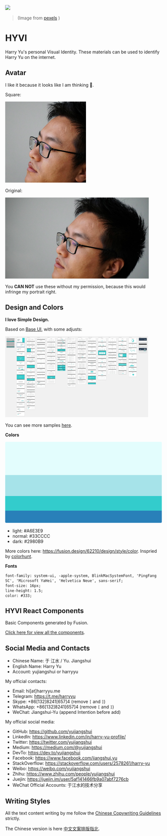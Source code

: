 ![](https://assets.sapi.work/works/HYVI.jpg)
> (Image from [pexels](https://www.pexels.com/photo/red-blue-office-purple-65880/) )

# HYVI

Harry Yu's personal Visual Identity. These materials can be used to identify Harry Yu on the internet.

## Avatar

I like it because it looks like I am thinking 🤔.

Square:

<img src="./Avatar/avatar.jpg" width="260" height="260" />

Original:

<img src="./Avatar/avatar-original.jpg" height="260" />

You **CAN NOT** use these without my permission, because this would infringe my portrait right.

## Design and Colors

**I love Simple Design.**

Based on [Base UI](https://getbaseui.com/), with some adjusts:

[<img src="./Design/preview.jpg" height="260" />](./Design/preview.jpg)

You can see more samples [here](./Design).

**Colors**

<img src="./Colors/colors.png" height="260" />

* light: #A6E3E9
* normal: #33CCCC
* dark: #2980B9

More colors here: <https://fusion.design/62210/design/style/color>. Inspried by [colorhunt](./Colors).

**Fonts**

```
font-family: system-ui, -apple-system, BlinkMacSystemFont, 'PingFang SC', 'Microsoft YaHei', 'Helvetica Neue', sans-serif;
font-size: 16px;
line-height: 1.5;
color: #333;
```

## HYVI React Components

Basic Components generated by Fusion.

[Click here for view all the components](https://fusion.design/62210/component/basic/button).

## Social Media and Contacts

* Chinese Name: 于 江水 / Yu. Jiangshui
* English Name: Harry Yu
* Account: yujiangshui or harryyu

My official contacts:

* Email: hi[at]harryyu.me
* Telegram: <https://t.me/harryyu>
* Skype: +86[132]8241[657]4 (remove `[` and `]`)
* WhatsApp: +86[132]8241[657]4 (remove `[` and `]`)
* WeChat: Jiangshui-Yu (append Intention before add)

My official social media:

* GitHub: <https://github.com/yujiangshui>
* LinkedIn: <https://www.linkedin.com/in/harry-yu-profile/>
* Twitter: <https://twitter.com/yujiangshui>
* Medium: <https://medium.com/@yujiangshui>
* DevTo: <https://dev.to/yujiangshui>
* Facebook: <https://www.facebook.com/jiangshui.yu>
* StackOverflow: <https://stackoverflow.com/users/2578261/harry-yu>
* Weibo: <https://weibo.com/yujiangshui>
* Zhihu: <https://www.zhihu.com/people/yujiangshui>
* Juejin: <https://juejin.im/user/5af141466fb9a07abf7276cb>
* WeChat Official Accounts: 于江水的技术分享

## Writing Styles

All the text content writing by me follow the [Chinese Copywriting Guidelines](https://github.com/sparanoid/chinese-copywriting-guidelines/blob/master/README.en-US.md) strictly.

The Chinese version is here [中文文案排版指北](https://github.com/sparanoid/chinese-copywriting-guidelines/blob/master/README.zh-CN.md).
